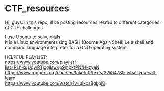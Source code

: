 # CTF_resources
Hi, guys. In this repo, ill be posting resources related to different categories of CTF challenges.  

I use Ubuntu to solve chals.   
It is a Linux environment using BASH (Bourne Again Shell) i.e a shell and command language interpreter for a GNU operating system.

HELPFUL PLAYLIST:   
https://www.youtube.com/playlist?list=PLhixgUqwRTjxglIswKp9mpkfPNfHkzyeN  
https://www.roppers.org/courses/take/ctf/texts/32594780-what-you-will-learn  
https://www.youtube.com/watch?v=uIkxsBgkpj8  


